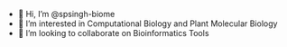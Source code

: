 - 👋 Hi, I’m @spsingh-biome
- 👀 I’m interested in Computational Biology and Plant Molecular Biology
- 💞️ I’m looking to collaborate on Bioinformatics Tools

<!---
spsingh-biome/spsingh-biome is a ✨ special ✨ repository because its `README.md` (this file) appears on your GitHub profile.
You can click the Preview link to take a look at your changes.
--->
